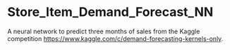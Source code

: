 # Store_Item_Demand_Forecast_NN
A neural network to predict three months of sales from the Kaggle competition https://www.kaggle.com/c/demand-forecasting-kernels-only.
